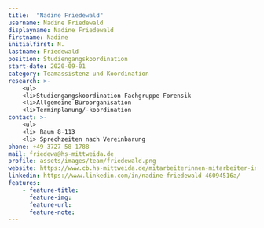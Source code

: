 ```yaml
---
title:  "Nadine Friedewald"
username: Nadine Friedewald
displayname: Nadine Friedewald
firstname: Nadine
initialfirst: N.
lastname: Friedewald
position: Studiengangskoordination 
start-date: 2020-09-01
category: Teamassistenz und Koordination
research: >- 
    <ul>
    <li>Studiengangskoordination Fachgruppe Forensik
    <li>Allgemeine Büroorganisation
    <li>Terminplanung/-koordination
contact: >-
    <ul>
    <li> Raum 8-113
    <li> Sprechzeiten nach Vereinbarung
phone: +49 3727 58-1788
mail: friedewa@hs-mittweida.de 
profile: assets/images/team/friedewald.png
website: https://www.cb.hs-mittweida.de/mitarbeiterinnen-mitarbeiter-in-ihren-fachgruppen/friedewald-nadine/
linkedin: https://www.linkedin.com/in/nadine-friedewald-46094516a/ 
features:
    - feature-title: 
      feature-img: 
      feature-url: 
      feature-note: 
---
```

